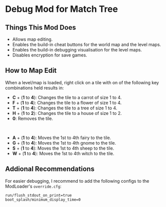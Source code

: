 # Debug Mod for Match Tree

## Things This Mod Does

- Allows map editing.
- Enables the build-in cheat buttons for the world map and the level maps.
- Enables the build-in debugging visualisation for the level maps.
- Disables encryption for save games.

## How to Map Edit

When a level/map is loaded, right click on a tile with on of the following key combinations held results in:

- **C** + (**1** to **4**): Changes the tile to a carrot of size 1 to 4.
- **F** + (**1** to **4**): Changes the tile to a flower of size 1 to 4.
- **T** + (**1** to **4**): Changes the tile to a tree of size 1 to 4.
- **H** + (**1** to **2**): Changes the tile to a house of size 1 to 2.
- **0**: Removes the tile.

<br>

- **A** + (**1** to **4**): Moves the 1st to 4th fairy to the tile.
- **G** + (**1** to **4**): Moves the 1st to 4th gnome to the tile.
- **S** + (**1** to **4**): Moves the 1st to 4th sheep to the tile.
- **W** + (**1** to **4**): Moves the 1st to 4th witch to the tile.

## Addional Recommendations

For easier debugging, I recommend to add the following configs to the ModLoader's `override.cfg`:
```
run/flush_stdout_on_print=true
boot_splash/minimum_display_time=0
```
